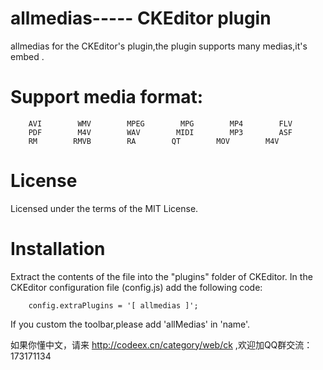 allmedias----- CKEditor plugin
=========

allmedias for the CKEditor's plugin,the plugin supports many medias,it's embed .

Support media format:
=========
        AVI        WMV        MPEG        MPG        MP4        FLV
        PDF        M4V        WAV        MIDI        MP3        ASF
        RM        RMVB        RA        QT        MOV        M4V
        
License
=========
Licensed under the terms of the MIT License.

Installation
=========
Extract the contents of the file into the "plugins" folder of CKEditor.
In the CKEditor configuration file (config.js) add the following code:

        config.extraPlugins = '[ allmedias ]';

If you custom the toolbar,please add 'allMedias' in 'name'.

如果你懂中文，请来 http://codeex.cn/category/web/ck ,欢迎加QQ群交流：173171134
